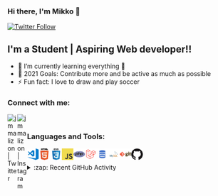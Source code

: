 ### Hi there, I'm Mikko 👋

[![Twitter Follow](https://img.shields.io/twitter/follow/jnmkkmlzn?color=1DA1F2&logo=twitter&style=for-the-badge)](https://twitter.com/intent/follow?original_referer=https%3A%2F%2Fgithub.com%2FcodeSTACKr&screen_name=jnmkkmlzn)

## I'm a Student | Aspiring Web developer!!

- 🌱 I’m currently learning everything 🤣
- 🥅 2021 Goals: Contribute more and be active as much as possible
- ⚡ Fun fact: I love to draw and play soccer

### Connect with me:

<!-- [<img align="left" alt="" width="22px" src="" />][website] -->

[<img align="left" alt="jmmalizon | Twitter" width="22px" background="blue" src="https://cdn.jsdelivr.net/npm/simple-icons@v3/icons/twitter.svg" />][twitter]

<!-- [<img align="left" alt="jmmalizon | LinkedIn" width="22px" src="https://cdn.jsdelivr.net/npm/simple-icons@v3/icons/linkedin.svg" />][linkedin] -->

[<img align="left" alt="jmmalizon | Instagram" width="22px" src="https://cdn.jsdelivr.net/npm/simple-icons@v3/icons/instagram.svg" />][instagram]

<br />

### Languages and Tools:

<img align="left" alt="Visual Studio Code" width="26px" src="https://raw.githubusercontent.com/github/explore/80688e429a7d4ef2fca1e82350fe8e3517d3494d/topics/visual-studio-code/visual-studio-code.png" />
<img align="left" alt="HTML5" width="26px" src="https://raw.githubusercontent.com/github/explore/80688e429a7d4ef2fca1e82350fe8e3517d3494d/topics/html/html.png" />
<img align="left" alt="CSS3" width="26px" src="https://raw.githubusercontent.com/github/explore/80688e429a7d4ef2fca1e82350fe8e3517d3494d/topics/css/css.png" />
<!-- <img align="left" alt="Sass" width="26px" src="https://raw.githubusercontent.com/github/explore/80688e429a7d4ef2fca1e82350fe8e3517d3494d/topics/sass/sass.png" /> -->
<img align="left" alt="JavaScript" width="26px" src="https://raw.githubusercontent.com/github/explore/80688e429a7d4ef2fca1e82350fe8e3517d3494d/topics/javascript/javascript.png" />
<img align="left" alt="Sass" width="26px" src="https://raw.githubusercontent.com/github/explore/78df643247d429f6cc873026c0622819ad797942/topics/php/php.png" />
<img align="left" alt="Sass" width="26px" src="https://raw.githubusercontent.com/github/explore/78df643247d429f6cc873026c0622819ad797942/topics/laravel/laravel.png" />
<!-- [<img align="left" alt="React" width="26px" src="https://raw.githubusercontent.com/github/explore/80688e429a7d4ef2fca1e82350fe8e3517d3494d/topics/react/react.png" />][reactplaylist] -->
<img align="left" alt="SQL" width="26px" src="https://raw.githubusercontent.com/github/explore/80688e429a7d4ef2fca1e82350fe8e3517d3494d/topics/sql/sql.png" />
<img align="left" alt="MySQL" width="26px" src="https://raw.githubusercontent.com/github/explore/80688e429a7d4ef2fca1e82350fe8e3517d3494d/topics/mysql/mysql.png" />
<img align="left" alt="Git" width="26px" src="https://raw.githubusercontent.com/github/explore/80688e429a7d4ef2fca1e82350fe8e3517d3494d/topics/git/git.png" />
<img align="left" alt="GitHub" width="26px" src="https://raw.githubusercontent.com/github/explore/78df643247d429f6cc873026c0622819ad797942/topics/github/github.png" />

<br />
<br />

<details>
  <summary>:zap: Recent GitHub Activity</summary>
  
<!--START_SECTION:activity-->

<!--END_SECTION:activity-->

</details>

[twitter]: https://twitter.com/jnmkkmlzn
[instagram]: https://www.instagram.com/jan_mikko/

<!-- [linkedin]: https://linkedin.com/in/codeSTACKr -->
